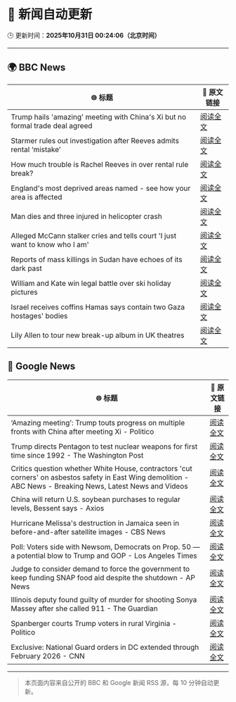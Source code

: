 # 🧠 新闻自动更新

🕒 更新时间：**2025年10月31日 00:24:06（北京时间）**

---

## 🌍 BBC News

| 🌐 标题 | 🔗 原文链接 |
|--------|-------------|
| Trump hails 'amazing' meeting with China's Xi but no formal trade deal agreed | [阅读全文](https://www.bbc.com/news/articles/crl25xl1gjpo?at_medium=RSS&at_campaign=rss) |
| Starmer rules out investigation after Reeves admits rental ‘mistake’ | [阅读全文](https://www.bbc.com/news/articles/cd04d0yxnrvo?at_medium=RSS&at_campaign=rss) |
| How much trouble is Rachel Reeves in over rental rule break? | [阅读全文](https://www.bbc.com/news/articles/cvgkvd3jg2no?at_medium=RSS&at_campaign=rss) |
| England's most deprived areas named - see how your area is affected | [阅读全文](https://www.bbc.com/news/articles/cly137089yyo?at_medium=RSS&at_campaign=rss) |
| Man dies and three injured in helicopter crash | [阅读全文](https://www.bbc.com/news/articles/cx203g3j416o?at_medium=RSS&at_campaign=rss) |
| Alleged McCann stalker cries and tells court 'I just want to know who I am' | [阅读全文](https://www.bbc.com/news/articles/c4gkvrww3yyo?at_medium=RSS&at_campaign=rss) |
| Reports of mass killings in Sudan have echoes of its dark past | [阅读全文](https://www.bbc.com/news/articles/c20pezegv1zo?at_medium=RSS&at_campaign=rss) |
| William and Kate win legal battle over ski holiday pictures | [阅读全文](https://www.bbc.com/news/articles/crmxevlye9po?at_medium=RSS&at_campaign=rss) |
| Israel receives coffins Hamas says contain two Gaza hostages' bodies | [阅读全文](https://www.bbc.com/news/articles/c4gj90j2g8jo?at_medium=RSS&at_campaign=rss) |
| Lily Allen to tour new break-up album in UK theatres | [阅读全文](https://www.bbc.com/news/articles/cly91q251ljo?at_medium=RSS&at_campaign=rss) |

## 📰 Google News

| 🌐 标题 | 🔗 原文链接 |
|--------|-------------|
| ‘Amazing meeting’: Trump touts progress on multiple fronts with China after meeting Xi - Politico | [阅读全文](https://news.google.com/rss/articles/CBMizgFBVV95cUxQeU5LblozdEZ3RlJQU01YWThBaTE4QklyR1RCamdGVEY5ZW9LY01lTzhXazk4OXN3X0gzLS1LVE5jNU9RRWJaYmJ2RW40OGljSE1Nb29LUmxNWDdSUUxkb2NoQjFnbEJteFRSYlR5WHlyZ0U1QVVtZURwTlF4RXk3bm5rY0ZGNjZxVGo4RzhaQlNaVjU0dHdKeDdFTjRpWC02UFlCLXIxOFdHNkliVTBPZTQ4cTd2ZWZTMWlpOHZObU11Qy1feThWSDNBRzg4Zw?oc=5) |
| Trump directs Pentagon to test nuclear weapons for first time since 1992 - The Washington Post | [阅读全文](https://news.google.com/rss/articles/CBMiggFBVV95cUxQNlZyTTVfLU9sSTJFbHVUZkpESFFFRkt6ek1Lck1LY1MxUVZPRjFQYktGYWxUTHRQUWdITXVfMVJqRGhLSDN2bEJVUjR5YUtLSkhsdjBDaHFZcG05dmFHVGZTRkMxRDRnaXZyaVdCMDd2MWxqcVBrWDRVSlJzZWFPM0F3?oc=5) |
| Critics question whether White House, contractors 'cut corners' on asbestos safety in East Wing demolition - ABC News - Breaking News, Latest News and Videos | [阅读全文](https://news.google.com/rss/articles/CBMiqgFBVV95cUxPODN2eFNzY3BCMkdrTVlkNFkzYzd3MHlQVEluTHF2cjdXX1dFSjEtekI4dVZKelR1c0tSdmdIWVdoVEE0M2IzSW9Xb1FZbUhhTC1jRjgxZURKTFdFaDBNSEY0bmFjQTYyRWE5UkVINHBmNkJqYzB2VXl4NXFESlNiVGJDdnF6VzgtMWFkX1k3R3dEMGpUQkVxaU51MThiYzVwT0R3Q2NNREtqd9IBrwFBVV95cUxPVjJLbzg3UGgzaV9ncVZMUzlERTB0amhmMFBJLVZyeTBnUktBRk1odUxDYnFJZ3BtWThPMFg5NTBnTGZHT1M3c0Z4YWp5X294OFJQUU1lVk1VT3MwbWFvRlk0cEd3WE53emlneUhtYXMtUUprdEFtZjUzaUpPR1FSaDh6RmZvYVVjN05sRkFiM2VUMXJESmtzR3pGamNjd25sdV9VOE54T3drV2UwTWlR?oc=5) |
| China will return U.S. soybean purchases to regular levels, Bessent says - Axios | [阅读全文](https://news.google.com/rss/articles/CBMifEFVX3lxTE0yY3NaZEZoTzZnUG5nZHYxTFZnN3FJX2F5OXFKVUZuLWQ1eFBqSWFDXzBnYkpYQy1nUThHMEJaa0lGNDkyaUs1VXVZenRFdFE5bmZQZlNkcVhjWHF6ZUVPODhxdkZ3REk2S3dtRXA2Wl9Fb1J6RzNaQ1VHOUU?oc=5) |
| Hurricane Melissa's destruction in Jamaica seen in before-and-after satellite images - CBS News | [阅读全文](https://news.google.com/rss/articles/CBMijgFBVV95cUxQOVRQamR3N2NGNHlVQWdubVVSNlpNSmpTUlctWTFFc0hCSkZUd1pVMEZiZnI5N2lVVkE0U2NzWm1wdXNUcGgya29kUzNTZm5XazNNTTRxaC1fandLMTUtelM4MzBjaWxVa3gzMUpXSkF5WUhLaVRkeWpFcjh5QWtZbTlkblgydm5OQmRCbEdn0gGTAUFVX3lxTE84VExYdjlFRDZDY1c1ZUZUYlZNVlNjNnZjTG9PdzZNR0JvelRmM09RYmhtVHJHV0MwaXpEbGZNZ21qeGZHMUJlY3RRYUppOE9rTGJneFlPa0NhV0tUclZmbTYyZUtDUzVRYmpWSHNXblk2VUVtOHdlLWhKR2ZOVzhSMGRyUEczOEhHaTBfekpTWHZNYw?oc=5) |
| Poll: Voters side with Newsom, Democrats on Prop. 50 — a potential blow to Trump and GOP - Los Angeles Times | [阅读全文](https://news.google.com/rss/articles/CBMie0FVX3lxTE5Wckl3a1ItQTJPcG9NaUcxXzhKYnJSTWd2Zmwtcmh0LVd4SjA2LUY2UTRnLUhzTW1iZzRQSDZtRktHcFBlb25IcmhrTjFnTjZvSG9ILUxzMHNoOE1kR3RPTGFCMnl4Zi14UXRYblhlcDRiendfMFh6eGtQdw?oc=5) |
| Judge to consider demand to force the government to keep funding SNAP food aid despite the shutdown - AP News | [阅读全文](https://news.google.com/rss/articles/CBMimwFBVV95cUxPOWdsRWFPamg0cjlqeUU2ZmNjY1VQRjhsTXJvc2tsMndEUnpwRFJmX2dTa3g4V0dOUkplQmxHNVFFT19oZktDajY2WGllalJJdV9MR05pWlZsZDczMFcxUVJOdGlQSjBXaUdhZGtnUnMwdXBpSHhsdV80UV9ocjlRQlFXancxMV9lMnY5MkxaWmdoOVZxNmFqeHctZw?oc=5) |
| Illinois deputy found guilty of murder for shooting Sonya Massey after she called 911 - The Guardian | [阅读全文](https://news.google.com/rss/articles/CBMingFBVV95cUxNYjRGUjVoRXdHSEZycXFZZmItSWZtdFUwVXVrZXJLWkI4SmZSWUx5bEkyTFZnU2M4WF9ZQnlCRmZTdWkzYWtPTG5wNFFzOVZJVjNXRWRtVkdMVFhHckFJNWhnemdaTnZTWHg1R3V6YnoyWjFFUzdKa0ltLWpPdjZKQUJCN3ZPc0NFQ0JFQUFZTTRvOEU3dHR1M0UtQ1ZVQQ?oc=5) |
| Spanberger courts Trump voters in rural Virginia - Politico | [阅读全文](https://news.google.com/rss/articles/CBMiowFBVV95cUxNTmQwWGlZT2RKVDN0eTBaNERlX1BHZmE4dmstRk5Kb0FkdGtGOTlQQXRKSVRPcjdRb1JIeFZieEZ4M1BIWXgyb1Q3M0hHejhwLUZscUFaSXNvWFM4WmQxdjlBOWVyZDlzZmYwLVlqWGNSVE5oSWRyZWNVTzFCX0tJWnBZYnV4SmRhM2tPeDZyZDRTNkZhYnFvX0JTS0xLTFk4eWd3?oc=5) |
| Exclusive: National Guard orders in DC extended through February 2026 - CNN | [阅读全文](https://news.google.com/rss/articles/CBMiiAFBVV95cUxNbTZ1LW9DZkJmeHp5TTRJMFJhdk5DaXhhR0N1OFlqcEVxb1hpQWFaQUNwaXlnaURwd0E2MDZVdkxhMlhncEIyU2VNSk5rUkt2VENEZlhzN1JsWDRXZ283LTM1cDFoc3Z4bnRyX3k2b3hFRVBlOWEyVXlhamtHbHZtaVB3TEM4RWFM?oc=5) |

---
> 本页面内容来自公开的 BBC 和 Google 新闻 RSS 源，每 10 分钟自动更新。